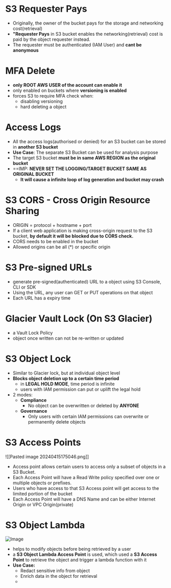 

# S3 Requester Pays

- Originally, the owner of the bucket pays for the storage and networking cost(retrieval)
- **"Requester Pays** in S3 bucket enables the networking(retrieval) cost is paid by the object requester instead.
- The requester must be authenticated (IAM User) and **cant be anonymous**

# MFA Delete

- **only ROOT AWS USER of the account can enable it**
- only enabled on buckets where **versioning is enabled**
- forces S3 to require MFA check when:
	- disabling versioning
	- hard deleting a object

# Access Logs

- All the access logs(authorised or denied) for an S3 bucket can be stored in **another S3 bucket**
- **Use Case**: The separate S3 Bucket can be used for analysis purpose
- The target S3 bucket **must be in same AWS REGION as the original bucket**
- ==IMP: **NEVER SET THE LOGGING/TARGET BUCKET SAME AS ORIGINAL BUCKET**
	- **It will cause a infinite loop of log generation and bucket may crash**

# S3 CORS - Cross Origin Resource Sharing

- ORIGIN = protocol + hostname + port
- If a client web application is making cross-origin request to the S3 bucket, **by default it will be blocked due to CORS check.**
- CORS needs to be enabled in the bucket
- Allowed origins can be all (\*) or specific origin


# S3 Pre-signed URLs

- generate pre-signed(authenticated) URL to a object using S3 Console, CLI or SDK
- Using the URL, any user can GET or PUT operations on that object
- Each URL has a expiry time

# Glacier Vault Lock (On S3 Glacier)

- a Vault Lock Policy
- object once written can not be re-written or updated

# S3 Object Lock

- Similar to Glacier lock, but at individual object level
- **Blocks object deletion up to  a certain time period**
	- in **LEGAL HOLD MODE**, time period is infinite
	- users with IAM permission can put or uplift the legal hold
- 2 modes:
	- **Compliance**
		- No object can be overwritten or deleted by **ANYONE**
	- **Governance**
		- Only users with certain IAM permissions can overwrite or permanently delete objects


# S3 Access Points
![[Pasted image 20240415175046.png]]
- Access point allows certain users to access only a subset of objects in a S3 Bucket.
- Each Access Point will have a Read Write policy specified over one or multiple objects or prefixes.
- Users who have access to that S3 Access point will get access to the limited portion of the bucket
- Each Access Point will have a DNS Name and can be either Internet Origin or VPC Origin(private)



# S3 Object Lambda

![Image](Pasted_image_20240415175622.png)
- helps to modify objects before being retrieved by a user
- a **S3 Object Lambda Access Point** is used, which used a **S3 Access Point** to retrieve the object and trigger a lambda function with it
- **Use Case:**
	- Redact sensitive info from object
	- Enrich data in the object for retrieval
	- 